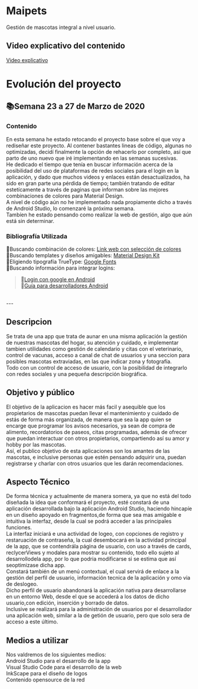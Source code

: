 # Maipets
Gestión de mascotas integral a nivel usuario.<br/>


## Video explicativo del contenido
[Video explicativo](https://youtu.be/JNNqqDwe2vU)


# Evolución del proyecto

##  :books:Semana 23 a 27 de Marzo de 2020
### Contenido
En esta semana he estado retocando el proyecto base sobre el que voy a rediseñar este proyecto. Al contener bastantes lineas de código, algunas no optimizadas, decidí finalmente la opción de rehacerlo por completo, así que parto de uno nuevo que iré implementando en las semanas sucesivas.<br/>
He dedicado el tiempo que tenía en buscar información acerca de la posibilidad del uso de plataformas de redes sociales para el login en la aplicación, y dado que muchos videos y enlaces están desactualizados, ha sido en gran parte una pérdida de tiempo; también tratando de editar estetícamente a través de paginas que informan sobre las mejores combinaciones de colores para Material Design.<br/>
A nivel de código aún no he implementado nada propiamente dicho a través de Android Studio, lo comenzaré la próxima semana.<br/>
Tambíen he estado pensando como realizar la web de gestión, algo que aún está sin determinar.<br/>
### Bibliografía Utilizada
:small_orange_diamond:Buscando combinación de colores: [Link web con selección de colores](https://material.io/resources/color/#!/?view.left=1&view.right=0&primary.color=D32F2F&secondary.color=7986cc)<br/>
:small_orange_diamond:Buscando templates y diseños amigables: [Material Design Kit](https://materialdesignkit.com/templates/)<br/>
:small_orange_diamond:Eligiendo tipografía TrueType: [Google Fonts](https://fonts.google.com/)<br/>
:small_orange_diamond:Buscando información para integrar logins:<br/>
> :small_blue_diamond:[Login con google en Android](https://jonathanmelgoza.com/blog/como-hacer-un-login-con-google-en-android/)<br/>
> :small_blue_diamond:[Guía para desarrolladores Android](https://developer.android.com/guide)<br/>
<br/>
---

## Descripcion
Se trata de una app que trata de aunar en una misma aplicación la gestión de nuestras mascotas del hogar, su atención y cuidado, e implementar tambien utilidades como gestión de calendario y citas con el veterinario, control de vacunas, acceso a canal de chat de usuarios y una seccion para posibles mascotas extraviadas, en las que indicar zona y fotografía.<br/>
Todo con un control de acceso de usuario, con la posibilidad de integrarlo con redes sociales y una pequeña descripción biográfica.<br/>

## Objetivo y público
El objetivo de la aplicacion es hacer más facil y asequible que los propietarios de mascotas puedan llevar el mantenimiento y cuidado de estás de forma más organizada, de manera que sea la app quien se encarge que programar los avisos necesarios, ya sean de compra de alimento, recordatorios de paseos, citas programadas, además de ofrecer que puedan interactuar con otros propietarios, compartiendo así su amor y hobby por las mascotas.<br/>
Así, el publico objetivo de esta aplicaciones son los amantes de las mascotas, e inclusive personas que estén pensando adquirir una, puedan registrarse y charlar con otros usuarios que les darán recomendaciones.<br/>

## Aspecto Técnico
De forma técnica y actualmente de manera somera, ya que no está del todo diseñada la idea que conformará el proyecto, esté constará de una aplicación desarrollada bajo la aplicación Android Studio, haciendo hincapíe en un diseño apoyado en fragmentos,de forma que sea mas amigable e intuitiva la interfaz, desde la cual se podrá acceder a las principales funciones.<br/>
La interfaz iniciará e una actividad de logeo, con copciones de registro y restaruación de contraseña, la cual desembocará en la actividad principal de la app, que se contendrála página de usuario, con uso a través de cards, reclycerViews y modales para mostrar su contenido, todo ello sujeto al desarrollodela app, por lo que podria modificarse si se estima que así seoptimizase dicha app.<br/>
Constará también de un menú contextual, el cual servirá de enlace a la gestión del perfil de usuario, información tecnica de la aplicación y omo via de deslogeo.<br/>
Dicho perfil de usuario abandonará la aplicación nativa para desarrollarse en un entorno Web, desde el que se accederá a los datos de dicho usuario,con edición, inserción y borrado de datos.<br/>
Inclusive se realizará para la administración de usuarios por el desarrollador una aplicación web, similar a la de getión de usuario, pero que solo sera de acceso a este último.<br/>

## Medios a utilizar
Nos valdremos de los siguientes medios:<br/>
Android Studio para el desarrollo de la app<br/>
Visual Studio Code para el desarrollo de la web<br/>
InkScape para el diseño de logos<br/>
Contenido opensource de la red<br/>
